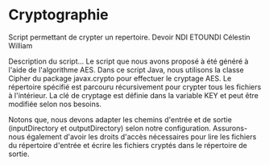 # Cryptographie
Script permettant de crypter un repertoire.
Devoir NDI ETOUNDI Célestin William

Description du script...
Le script que nous avons proposé à été généré à l'aide de l'algorithme AES.
Dans ce script Java, nous utilisons la classe Cipher du package javax.crypto pour effectuer le cryptage AES. Le répertoire spécifié est parcouru récursivement pour crypter tous les fichiers à l'intérieur. La clé de cryptage est définie dans la variable KEY et peut être modifiée selon nos besoins.

Notons que, nous devons adapter les chemins d'entrée et de sortie (inputDirectory et outputDirectory) selon notre configuration. Assurons-nous également d'avoir les droits d'accès nécessaires pour lire les fichiers du répertoire d'entrée et écrire les fichiers cryptés dans le répertoire de sortie.
